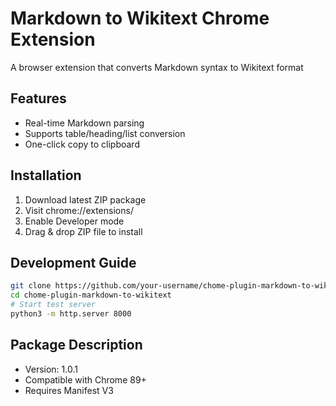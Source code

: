 # Markdown to Wikitext Chrome Extension

A browser extension that converts Markdown syntax to Wikitext format

## Features
- Real-time Markdown parsing
- Supports table/heading/list conversion
- One-click copy to clipboard

## Installation
1. Download latest ZIP package
2. Visit chrome://extensions/
3. Enable Developer mode
4. Drag & drop ZIP file to install

## Development Guide
```bash
git clone https://github.com/your-username/chome-plugin-markdown-to-wikitext.git
cd chome-plugin-markdown-to-wikitext
# Start test server
python3 -m http.server 8000
```

## Package Description
- Version: 1.0.1
- Compatible with Chrome 89+
- Requires Manifest V3